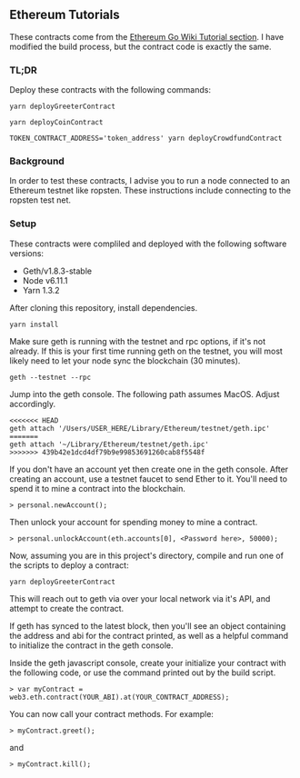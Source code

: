 ## Ethereum Tutorials

These contracts come from the [Ethereum Go Wiki Tutorial section](https://github.com/ethereum/go-ethereum/wiki/Contract-Tutorial).
I have modified the build process, but the contract code is exactly the same.

### TL;DR
Deploy these contracts with the following commands:
```
yarn deployGreeterContract

yarn deployCoinContract

TOKEN_CONTRACT_ADDRESS='token_address' yarn deployCrowdfundContract
```

### Background

In order to test these contracts, I advise you to run a node connected to an Ethereum testnet like ropsten. These instructions include connecting to the ropsten test net.

### Setup

These contracts were compliled and deployed with the following software versions:
* Geth/v1.8.3-stable
* Node v6.11.1
* Yarn 1.3.2

After cloning this repository, install dependencies.
```
yarn install
```

Make sure geth is running with the testnet and rpc options, if it's not already. If this is your first time running geth on the testnet, you will most likely need to let your node sync the blockchain (30 minutes).
```
geth --testnet --rpc
```

Jump into the geth console. The following path assumes MacOS. Adjust accordingly.
```
<<<<<<< HEAD
geth attach '/Users/USER_HERE/Library/Ethereum/testnet/geth.ipc'
=======
geth attach '~/Library/Ethereum/testnet/geth.ipc'
>>>>>>> 439b42e1dcd4df79b9e99853691260cab8f5548f
```

If you don't have an account yet then create one in the geth console. After creating an account, use a testnet faucet to send Ether to it. You'll need to spend it to mine a contract into the blockchain.
```
> personal.newAccount();
```

Then unlock your account for spending money to mine a contract.
```
> personal.unlockAccount(eth.accounts[0], <Password here>, 50000);
```

Now, assuming you are in this project's directory, compile and run one of the scripts to deploy a contract:
```
yarn deployGreeterContract
```

This will reach out to geth via over your local network via it's API, and attempt to create the contract. 

If geth has synced to the latest block, then you'll see an object containing the address and abi for the contract printed, as well as a helpful command to initialize the contract in the geth console.

Inside the geth javascript console, create your initialize your contract with the following code, or use the command printed out by the build script.
```
> var myContract = web3.eth.contract(YOUR_ABI).at(YOUR_CONTRACT_ADDRESS);
```

You can now call your contract methods. For example:
```
> myContract.greet();
```
and
```
> myContract.kill();
```
